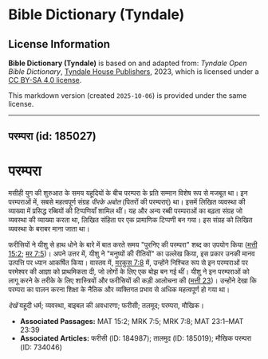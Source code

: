 # Bible Dictionary (Tyndale)

## License Information

**Bible Dictionary (Tyndale)** is based on and adapted from: _Tyndale Open Bible Dictionary_, [Tyndale House Publishers](https://tyndaleopenresources.com/), 2023, which is licensed under a [CC BY-SA 4.0 license](https://creativecommons.org/licenses/by-sa/4.0/legalcode.en).

This markdown version (created `2025-10-06`) is provided under the same license.



--------------------------------

## परम्परा (id: 185027)

परम्परा
=======

मसीही युग की शुरुआत के समय यहूदियों के बीच परम्परा के प्रति सम्मान विशेष रूप से मजबूत था। इन परम्पराओं में, सबसे महत्वपूर्ण संग्रह *पीरके अबोत* (पितरों की परम्पराएं) था। इसमें लिखित व्यवस्था की व्याख्या में प्रसिद्ध रब्बियों की टिप्पणियाँ शामिल थीं। यह और अन्य रब्बी परम्पराओं का बढ़ता संग्रह जो व्यवस्था की व्याख्या करता था, लिखित संहिता पर एक प्रामाणिक टिप्पणी बन गया। इस संग्रह को लिखित व्यवस्था के बराबर माना जाता था।

फरीसियों ने यीशु से हाथ धोने के बारे में बात करते समय "पुरनिए की परम्परा" शब्द का उपयोग किया ([मत्ती 15:2](https://ref.ly/Matt15:2); [मर 7:5](https://ref.ly/Mark7:5))। अपने उत्तर में, यीशु ने "मनुष्यों की रीतियों" का उल्लेख किया, इस प्रकार उनकी मानव उत्पत्ति पर ध्यान आकर्षित किया। वास्तव में, [मरकुस 7:8](https://ref.ly/Mark7:8) में, उन्होंने निश्चित रूप से इन परम्पराओं पर परमेश्वर की आज्ञा को प्राथमिकता दी, जो लोगों के लिए एक बोझ बन गई थीं। यीशु ने इन परम्पराओं को लागू करने के तरीके के लिए शास्त्रियों और फरीसियों की कड़ी आलोचना की ([मत्ती 23](https://ref.ly/Matt23:1-Matt23:39))। उन्होंने देखा कि परम्परा का पालन करना शिक्षा के नैतिक और व्यक्तिगत प्रभाव से अधिक महत्वपूर्ण हो गया था।

*देखें* यहूदी धर्म; व्यवस्था, बाइबल की अवधारणा; फरीसी; तलमूद; परम्परा, मौखिक।

* **Associated Passages:** MAT 15:2; MRK 7:5; MRK 7:8; MAT 23:1–MAT 23:39
* **Associated Articles:** फरीसी (ID: 184987); तालमुद (ID: 185019); मौखिक परम्परा  (ID: 734046)

